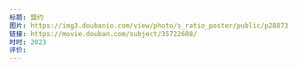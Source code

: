 ```yaml
---
标题: 盟约
图片: https://img3.doubanio.com/view/photo/s_ratio_poster/public/p2887388117.webp
链接: https://movie.douban.com/subject/35722688/
时时: 2023
评价:
---
```


